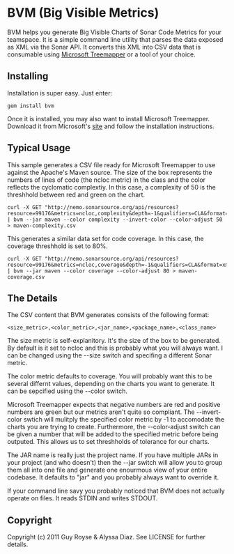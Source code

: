 BVM (Big Visible Metrics)
=========================

BVM helps you generate Big Visible Charts of Sonar Code Metrics for your teamspace.  It is a simple command line utility that parses the data exposed as XML via the Sonar API.  It converts this XML into CSV data that is consumable using [Microsoft Treemapper](http://research.microsoft.com/en-us/downloads/3f3ed95e-26d8-4616-a06c-b609df29756f/default.aspx) or a tool of your choice.  

Installing
----------

Installation is super easy.  Just enter:

    gem install bvm

Once it is installed, you may also want to install Microsoft Treemapper.  Download it from Microsoft's [site](http://research.microsoft.com/en-us/downloads/3f3ed95e-26d8-4616-a06c-b609df29756f/default.aspx) and follow the installation instructions.

Typical Usage
-------------

This sample generates a CSV file ready for Microsoft Treemapper to use against the Apache's Maven source.  The size of the box represents the numbers of lines of code (the ncloc metric) in the class and the color reflects the cyclomatic complextiy.  In this case, a complexity of 50 is the threshhold between red and green on the chart. 

    curl -X GET "http://nemo.sonarsource.org/api/resources?resource=99176&metrics=ncloc,complexity&depth=-1&qualifiers=CLA&format=xml" | bvm --jar maven --color complexity --invert-color --color-adjust 50 > maven-complexity.csv

This generates a similar data set for code coverage.  In this case, the coverage threshhold is set to 80%.

    curl -X GET "http://nemo.sonarsource.org/api/resources?resource=99176&metrics=ncloc,coverage&depth=-1&qualifiers=CLA&format=xml" | bvm --jar maven --color coverage --color-adjust 80 > maven-coverage.csv

The Details
-----------

The CSV content that BVM generates consists of the following format:

    <size_metric>,<color_metric>,<jar_name>,<package_name>,<class_name>

The size metric is self-explanitory.  It's the size of the box to be generated.  By default is it set to ncloc and this is probably what you will always want.  I can be changed using the --size switch and specifing a different Sonar metric.

The color metric defaults to coverage.  You will probably want this to be several differnt values, depending on the charts you want to generate.  It can be sepcified using the --color switch.

Microsoft Treemapper expects that negative numbers are red and positive numbers are green but our metrics aren't quite so compliant.  The --invert-color swtich will mulitply the specified color metric by -1 to accomodate the charts you are trying to create.  Furthermore, the --color-adjust switch can be given a number that will be added to the specified metric before being outputed.  This allows us to set threshholds of tolerance for our charts.

The JAR name is really just the project name.  If you have multiple JARs in your project (and who doesn't) then the --jar switch will allow you to group them all into one file and generate one enourmous view of your entire codebase.  It defaults to "jar" and you probably always want to override it.

If your command line savy you probably noticed that BVM does not actually operate on files.  It reads STDIN and writes STDOUT.

Copyright
---------

Copyright (c) 2011 Guy Royse & Alyssa Diaz. See LICENSE for further details.
